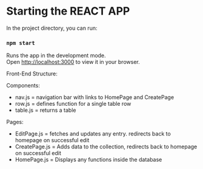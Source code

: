 # Starting the REACT APP

In the project directory, you can run:

### `npm start`

Runs the app in the development mode.\
Open [http://localhost:3000](http://localhost:3000) to view it in your browser.

Front-End Structure:

Components:
- nav.js = navigation bar with links to HomePage and CreatePage
- row.js = defines function for a single table row
- table.js = returns a table

Pages:
- EditPage.js = fetches and updates any entry. redirects back to homepage on successful edit
- CreatePage.js = Adds data to the collection, redirects back to homepage on successful edit
- HomePage.js = Displays any functions inside the database




